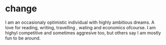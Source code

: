 # change
I am an occasionaly optimistic individual with highly ambitious dreams.
A love for reading, writing, travelling , wating and economics ofcourse.
I am highyl competitive and sometimes aggresive too, but others say I am mostly fun to be around.

